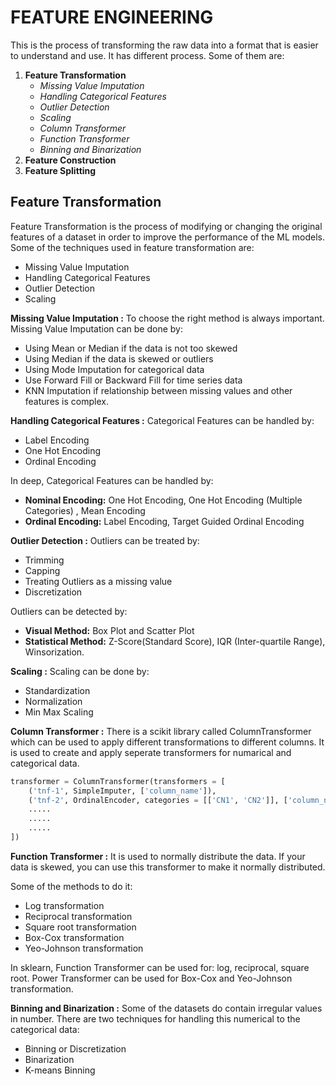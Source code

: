 # **FEATURE ENGINEERING**
This is the process of transforming the raw data into a format that is easier to understand and use.
It has different process. Some of them are:
1. **Feature Transformation**
    - *Missing Value Imputation*
    - *Handling Categorical Features*
    - *Outlier Detection*
    - *Scaling*
    - *Column Transformer*
    - *Function Transformer*
    - *Binning and Binarization*
2. **Feature Construction**
3. **Feature Splitting**

## Feature Transformation
Feature Transformation is the process of modifying or changing the original features of a dataset in order to improve the performance of the ML models.
Some of the techniques used in feature transformation are:
* Missing Value Imputation
* Handling Categorical Features
* Outlier Detection
* Scaling

**Missing Value Imputation :**
To choose the right method is always important.
Missing Value Imputation can be done by:
* Using Mean or Median if the data is not too skewed
* Using Median if the data is skewed or outliers
* Using Mode Imputation for categorical data
* Use Forward Fill or Backward Fill for time series data
* KNN Imputation if relationship between missing values and other features is complex.

**Handling Categorical Features :**
Categorical Features can be handled by:
* Label Encoding
* One Hot Encoding
* Ordinal Encoding

In deep, Categorical Features can be handled by:
* **Nominal Encoding:** One Hot Encoding, One Hot Encoding (Multiple Categories) , Mean Encoding
* **Ordinal Encoding:** Label Encoding, Target Guided Ordinal Encoding

**Outlier Detection :**
Outliers can be treated by:
* Trimming
* Capping
* Treating Outliers as a missing value
* Discretization

Outliers can be detected by:
* **Visual Method:** Box Plot and Scatter Plot
* **Statistical Method:** Z-Score(Standard Score), IQR (Inter-quartile Range), Winsorization.

**Scaling :**
Scaling can be done by:
* Standardization
* Normalization
* Min Max Scaling

**Column Transformer :**
There is a scikit library called ColumnTransformer which can be used to apply different transformations to different columns.
It is used to create and apply seperate transformers for numarical and categorical data.

```python
transformer = ColumnTransformer(transformers = [
    ('tnf-1', SimpleImputer, ['column_name']),
    ('tnf-2', OrdinalEncoder, categories = [['CN1', 'CN2']], ['column_name'])
    .....
    .....
    .....
])
```

**Function Transformer :**
It is used to normally distribute the data. If your data is skewed, you can use this transformer to make it normally distributed.

Some of the methods to do it: 
* Log transformation
* Reciprocal transformation
* Square root transformation
* Box-Cox transformation
* Yeo-Johnson transformation

In sklearn, Function Transformer can be used for: log, reciprocal, square root. Power Transformer can be used for Box-Cox and Yeo-Johnson transformation.

**Binning and Binarization :**
Some of the datasets do contain irregular values in number. There are two techniques for handling this numerical to the categorical data:
* Binning or Discretization
* Binarization
* K-means Binning

